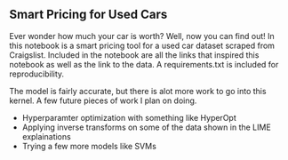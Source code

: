 

## Smart Pricing for Used Cars

Ever wonder how much your car is worth? Well, now you can find out! In this notebook is a smart pricing tool for
a used car dataset scraped from Craigslist. Included in the notebook are all the links that inspired this notebook
as well as the link to the data. A requirements.txt is included for reproducibility.

The model is fairly accurate, but there is alot more work to go into this kernel. A few future pieces of work I
plan on doing.
 - Hyperparamter optimization with something like HyperOpt
 - Applying inverse transforms on some of the data shown in the LIME explainations
 - Trying a few more models like SVMs

